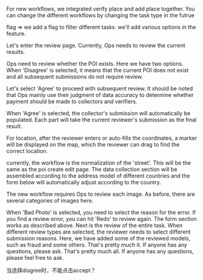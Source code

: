 
For new workflows, we integrated verify place and add place together. You can  change the different workflows by changing the task type in the futrue

flag =>
we add a flag to filter different tasks.
we'll add various options in the feature.

Let's enter the review page. Currently, Ops needs to review the current results. 

Ops need to review whether the POI exists. Here we have two options. When 'Disagree' is selected, it means that the current POI does not exist and all subsequent submissions do not require review. 

Let's select 'Agree' to proceed with subsequent review. It should be noted that Ops mainly use their judgment of data accuracy to determine whether payment should be made to collectors and verifiers. 

When 'Agree' is selected, the collector's submission will automatically be populated. Each part will take the current reviewer's submission as the final result. 

For location, after the reviewer enters or auto-fills the coordinates, a marker will be displayed on the map, which the reviewer can drag to find the correct location.

currently, the workflow is the normalization of the 'street'. This will be the same as the poi create edit page. The data collection section will be assembled according to the address model of different countries and the form below will automatically adjust according to the country. 

The new workflow requires Ops to review each image. As before, there are several categories of images here. 

When 'Bad Photo' is selected, you need to select the reason for the error.
If you find a review error, you can hit 'Redo' to review again.
The form section works as described above.
Next is the review of the entire task. When different review types are selected, the reviewer needs to select different submission reasons.
Here, we have added some of the reviewed models, such as fraud and some others. That's pretty much it. If anyone has any questions, please ask. That's pretty much all. If anyone has any questions, please feel free to ask.

当选择disgree时，不能点击accept？